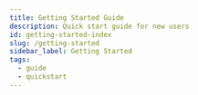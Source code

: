 ```yaml
---
title: Getting Started Guide
description: Quick start guide for new users
id: getting-started-index
slug: /getting-started
sidebar_label: Getting Started
tags:
  - guide
  - quickstart
---
```

